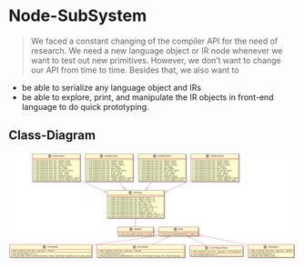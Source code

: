 # Node-SubSystem

> We faced a constant changing of the compiler API for the need of research. We need a new language object or IR node whenever we want to test out new primitives. However, we don’t want to change our API from time to time. Besides that, we also want to

- be able to serialize any language object and IRs
- be able to explore, print, and manipulate the IR objects in front-end language to do quick prototyping.

## Class-Diagram

![class diagram](../out/tvm/node-class/tvm-class-diagram.png)
